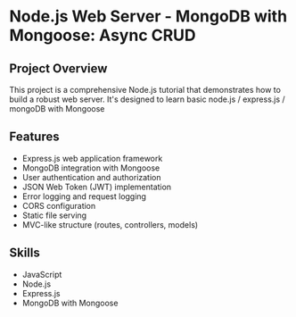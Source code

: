 # Node.js Web Server - MongoDB with Mongoose: Async CRUD

## Project Overview

This project is a comprehensive Node.js tutorial that demonstrates how to build a robust web server.
It's designed to learn basic node.js / express.js / mongoDB with Mongoose

## Features

- Express.js web application framework
- MongoDB integration with Mongoose
- User authentication and authorization
- JSON Web Token (JWT) implementation
- Error logging and request logging
- CORS configuration
- Static file serving
- MVC-like structure (routes, controllers, models)

## Skills

- JavaScript
- Node.js
- Express.js
- MongoDB with Mongoose
